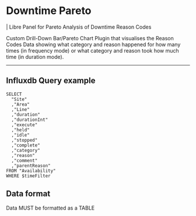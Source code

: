# Downtime Pareto

| Libre Panel for Pareto Analysis of Downtime Reason Codes

Custom Drill-Down Bar/Pareto Chart Plugin that visualises the Reason Codes Data showing what category and reason happened for how many times (in frequency mode) or what category and reason took how much time (in duration mode).

------

## Influxdb Query example

```influxdb
SELECT
  "Site"
  ,"Area"
  ,"Line"
  ,"duration"
  ,"durationInt"
  ,"execute"
  ,"held"
  ,"idle"
  ,"stopped"
  ,"complete"
  ,"category"
  ,"reason"
  ,"comment"
  ,"parentReason"
FROM "Availability"
WHERE $timeFilter
```

## Data format

Data MUST be formatted as a TABLE
